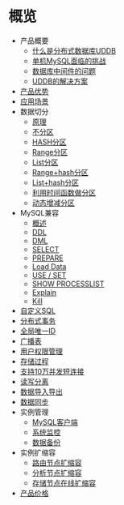 # 概览

* 产品概要
    * [什么是分布式数据库UDDB](/uddb/concepts/concepts)
    * [单机MySQL面临的挑战](/uddb/concepts/chanllenge)
    * [数据库中间件的问题](/uddb/concepts/middle)
    * [UDDB的解决方案](/uddb/concepts/method)
* [产品优势](/uddb/superiority)
* [应用场景](/uddb/use)
* 数据切分
    * [原理](/uddb/shard/theory)
    * [不分区](/uddb/shard/noshard)
    * [HASH分区](/uddb/shard/hashshard)
    * [Range分区](/uddb/shard/rangeshard)
    * [List分区](/uddb/shard/listshard)
    * [Range+hash分区](/uddb/shard/rangehash)
    * [List+hash分区](/uddb/shard/listhash)
    * [利用时间函数做分区](/uddb/shard/function)
    * [动态增减分区](/uddb/shard/dynamic)
* MySQL兼容
    * [概述](/uddb/compatible/concepts)
    * [DDL](/uddb/compatible/ddl)
    * [DML](/uddb/compatible/dml)
    * [SELECT](/uddb/compatible/select)
    * [PREPARE](/uddb/compatible/prepare)
    * [Load Data](/uddb/compatible/data)
    * [USE / SET](/uddb/compatible/use)
    * [SHOW PROCESSLIST](/uddb/compatible/show)
    * [Explain](/uddb/compatible/explain)
    * [Kill](/uddb/compatible/kill)
* [自定义SQL](/uddb/definedsql)
* [分布式事务](/uddb/distribute)
* [全局唯一ID](/uddb/only)
* [广播表](/uddb/broadcast)
* [用户权限管理](/uddb/user)
* [存储过程](/uddb/store)
* [支持10万并发短连接](/uddb/connect)
* [读写分离](/uddb/rwrouter)
* [数据导入导出](/uddb/data_import)
* [数据同步](/uddb/sync)
* 实例管理
    * [MySQL客户端](/uddb/consle/client)
    * [系统监控](/uddb/consle/umon)
    * [数据备份](/uddb/consle/backup)
* 实例扩缩容
    * [路由节点扩缩容](/uddb/update/route)
    * [分析节点扩缩容](/uddb/update/analyse)
    * [存储节点在线扩缩容](/uddb/update/ndb)
* [产品价格](/uddb/price)
    
